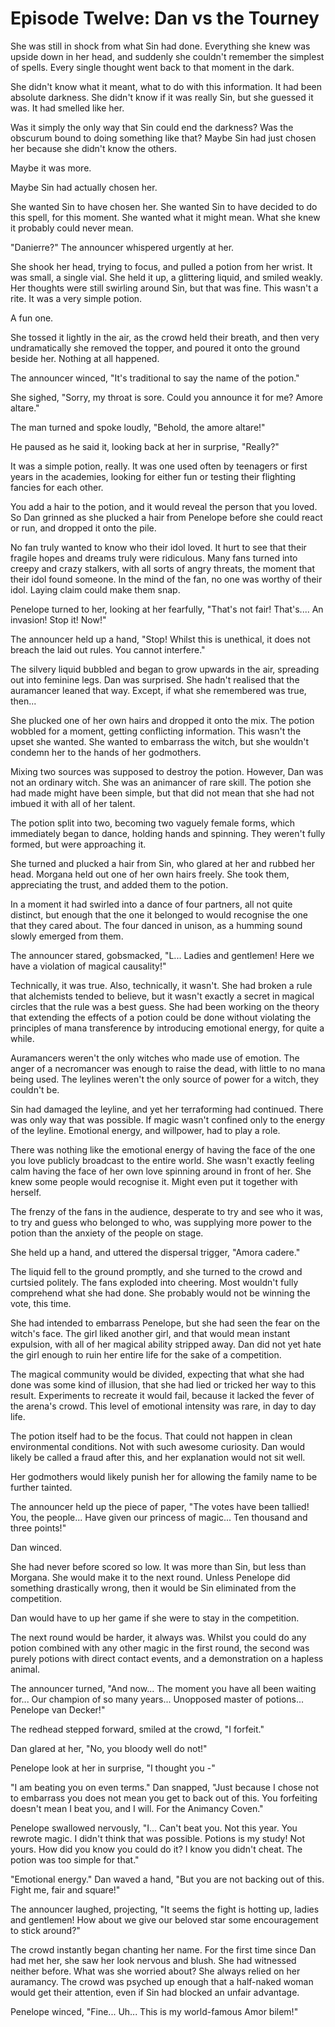 # Episode Twelve: Dan vs the Tourney

She was still in shock from what Sin had done. Everything she knew was upside down in her head, and suddenly she couldn't remember the simplest of spells. Every single thought went back to that moment in the dark.

She didn't know what it meant, what to do with this information. It had been absolute darkness. She didn't know if it was really Sin, but she guessed it was. It had smelled like her.

Was it simply the only way that Sin could end the darkness? Was the obscurum bound to doing something like that? Maybe Sin had just chosen her because she didn't know the others.

Maybe it was more.

Maybe Sin had actually chosen her.

She wanted Sin to have chosen her. She wanted Sin to have decided to do this spell, for this moment. She wanted what it might mean. What she knew it probably could never mean.

"Danierre?" The announcer whispered urgently at her.

She shook her head, trying to focus, and pulled a potion from her wrist. It was small, a single vial. She held it up, a glittering liquid, and smiled weakly. Her thoughts were still swirling around Sin, but that was fine. This wasn't a rite. It was a very simple potion.

A fun one.

She tossed it lightly in the air, as the crowd held their breath, and then very undramatically she removed the topper, and poured it onto the ground beside her. Nothing at all happened.

The announcer winced, "It's traditional to say the name of the potion."

She sighed, "Sorry, my throat is sore. Could you announce it for me? Amore altare."

The man turned and spoke loudly, "Behold, the amore altare!"

He paused as he said it, looking back at her in surprise, "Really?"

It was a simple potion, really. It was one used often by teenagers or first years in the academies, looking for either fun or testing their flighting fancies for each other.

You add a hair to the potion, and it would reveal the person that you loved. So Dan grinned as she plucked a hair from Penelope before she could react or run, and dropped it onto the pile.

No fan truly wanted to know who their idol loved. It hurt to see that their fragile hopes and dreams truly were ridiculous. Many fans turned into creepy and crazy stalkers, with all sorts of angry threats, the moment that their idol found someone. In the mind of the fan, no one was worthy of their idol. Laying claim could make them snap.

Penelope turned to her, looking at her fearfully, "That's not fair! That's.... An invasion! Stop it! Now!"

The announcer held up a hand, "Stop! Whilst this is unethical, it does not breach the laid out rules. You cannot interfere."

The silvery liquid bubbled and began to grow upwards in the air, spreading out into feminine legs. Dan was surprised. She hadn't realised that the auramancer leaned that way. Except, if what she remembered was true, then...

She plucked one of her own hairs and dropped it onto the mix. The potion wobbled for a moment, getting conflicting information. This wasn't the upset she wanted. She wanted to embarrass the witch, but she wouldn't condemn her to the hands of her godmothers.

Mixing two sources was supposed to destroy the potion. However, Dan was not an ordinary witch. She was an animancer of rare skill. The potion she had made might have been simple, but that did not mean that she had not imbued it with all of her talent.

The potion split into two, becoming two vaguely female forms, which immediately began to dance, holding hands and spinning. They weren't fully formed, but were approaching it.

She turned and plucked a hair from Sin, who glared at her and rubbed her head. Morgana held out one of her own hairs freely. She took them, appreciating the trust, and added them to the potion.

In a moment it had swirled into a dance of four partners, all not quite distinct, but enough that the one it belonged to would recognise the one that they cared about. The four danced in unison, as a humming sound slowly emerged from them.

The announcer stared, gobsmacked, "L... Ladies and gentlemen! Here we have a violation of magical causality!"

Technically, it was true. Also, technically, it wasn't. She had broken a rule that alchemists tended to believe, but it wasn't exactly a secret in magical circles that the rule was a best guess. She had been working on the theory that extending the effects of a potion could be done without violating the principles of mana transference by introducing emotional energy, for quite a while.

Auramancers weren't the only witches who made use of emotion. The anger of a necromancer was enough to raise the dead, with little to no mana being used. The leylines weren't the only source of power for a witch, they couldn't be.

Sin had damaged the leyline, and yet her terraforming had continued. There was only way that was possible. If magic wasn't confined only to the energy of the leyline. Emotional energy, and willpower, had to play a role.

There was nothing like the emotional energy of having the face of the one you love publicly broadcast to the entire world. She wasn't exactly feeling calm having the face of her own love spinning around in front of her. She knew some people would recognise it. Might even put it together with herself.

The frenzy of the fans in the audience, desperate to try and see who it was, to try and guess who belonged to who, was supplying more power to the potion than the anxiety of the people on stage.

She held up a hand, and uttered the dispersal trigger, "Amora cadere."

The liquid fell to the ground promptly, and she turned to the crowd and curtsied politely. The fans exploded into cheering. Most wouldn't fully comprehend what she had done. She probably would not be winning the vote, this time.

She had intended to embarrass Penelope, but she had seen the fear on the witch's face. The girl liked another girl, and that would mean instant expulsion, with all of her magical ability stripped away. Dan did not yet hate the girl enough to ruin her entire life for the sake of a competition.

The magical community would be divided, expecting that what she had done was some kind of illusion, that she had lied or tricked her way to this result. Experiments to recreate it would fail, because it lacked the fever of the arena's crowd. This level of emotional intensity was rare, in day to day life.

The potion itself had to be the focus. That could not happen in clean environmental conditions. Not with such awesome curiosity. Dan would likely be called a fraud after this, and her explanation would not sit well.

Her godmothers would likely punish her for allowing the family name to be further tainted.

The announcer held up the piece of paper, "The votes have been tallied! You, the people... Have given our princess of magic... Ten thousand and three points!"

Dan winced.

She had never before scored so low. It was more than Sin, but less than Morgana. She would make it to the next round. Unless Penelope did something drastically wrong, then it would be Sin eliminated from the competition.

Dan would have to up her game if she were to stay in the competition.

The next round would be harder, it always was. Whilst you could do any potion combined with any other magic in the first round, the second was purely potions with direct contact events, and a demonstration on a hapless animal.

The announcer turned, "And now... The moment you have all been waiting for... Our champion of so many years... Unopposed master of potions... Penelope van Decker!"

The redhead stepped forward, smiled at the crowd, "I forfeit."

Dan glared at her, "No, you bloody well do not!"

Penelope look at her in surprise, "I thought you -"

"I am beating you on even terms." Dan snapped, "Just because I chose not to embarrass you does not mean you get to back out of this. You forfeiting doesn't mean I beat you, and I will. For the Animancy Coven."

Penelope swallowed nervously, "I... Can't beat you. Not this year. You rewrote magic. I didn't think that was possible. Potions is my study! Not yours. How did you know you could do it? I know you didn't cheat. The potion was too simple for that."

"Emotional energy." Dan waved a hand, "But you are not backing out of this. Fight me, fair and square!"

The announcer laughed, projecting, "It seems the fight is hotting up, ladies and gentlemen! How about we give our beloved star some encouragement to stick around?"

The crowd instantly began chanting her name. For the first time since Dan had met her, she saw her look nervous and blush. She had witnessed neither before. What was she worried about? She always relied on her auramancy. The crowd was psyched up enough that a half-naked woman would get their attention, even if Sin had blocked an unfair advantage.

Penelope winced, "Fine... Uh... This is my world-famous Amor bilem!"
